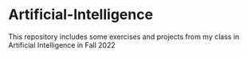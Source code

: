 # Artificial-Intelligence

This repository includes some exercises and projects from my class in Artificial Intelligence in Fall 2022
